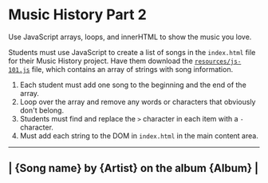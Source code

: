# Music History Part 2

Use JavaScript arrays, loops, and innerHTML to show the music you love.

Students must use JavaScript to create a list of songs in the `index.html` file for their Music History project. Have them download the [`resources/js-101.js`](https://raw.githubusercontent.com/nashville-software-school/evening-cohort/master/resources/js-101.js) file, which contains an array of strings with song information.

1. Each student must add one song to the beginning and the end of the array.
1. Loop over the array and remove any words or characters that obviously don't belong.
1. Students must find and replace the `>` character in each item with a `-` character.
1. Must add each string to the DOM in `index.html` in the main content area.

 ------------------------------------------------
|  {Song name} by {Artist} on the album {Album}  | 
 ------------------------------------------------
